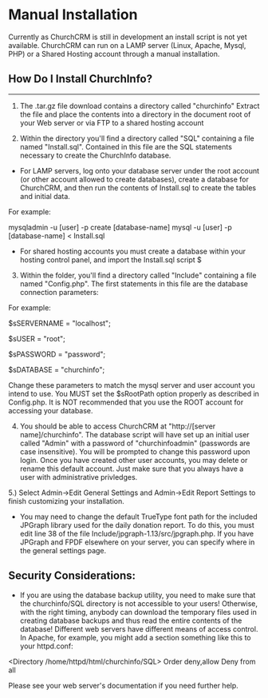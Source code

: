# Manual Installation

Currently as ChurchCRM is still in development an install script is not yet available. ChurchCRM can run on a LAMP server (Linux, Apache, Mysql, PHP) or a Shared Hosting account through a manual installation.

## How Do I Install ChurchInfo?
--------------------
1. The .tar.gz file download contains a directory called "churchinfo"
Extract the file and place the contents into a directory in the document root of your Web server or via FTP to a shared hosting account

2. Within the directory you'll find a directory called "SQL"
containing a file named "Install.sql". Contained in this file are
the SQL statements necessary to create the ChurchInfo database.

 - For LAMP servers, log onto your database server under the root account (or other account
allowed to create databases), create a database for ChurchCRM, and
then run the contents of Install.sql to create the tables and initial
data.

For example:

mysqladmin -u [user] -p create [database-name]
mysql -u [user] -p [database-name] < Install.sql

 - For shared hosting accounts you must create a database within your hosting control panel, and import the Install.sql script $


3) Within the folder, you'll find a directory called "Include"
containing a file named "Config.php". The first statements in this
file are the database connection parameters:

For example:

$sSERVERNAME = "localhost";

$sUSER = "root";

$sPASSWORD = "password";

$sDATABASE = "churchinfo";

Change these parameters to match the mysql server and user account you
intend to use.  You MUST set the $sRootPath option properly as described 
in Config.php.  It is NOT recommended that you use the ROOT account for
accessing your database.


4) You should be able to access ChurchCRM at "http://[server
name]/churchinfo". The database script will have set up
an initial user called "Admin" with a password of
"churchinfoadmin" (passwords are case insensitive). You will be prompted
to change this password upon login.  Once you have created other user
accounts, you may delete or rename this default account.  Just make
sure that you always have a user with administrative privledges.

5.) Select Admin->Edit General Settings and Admin->Edit Report Settings
to finish customizing your installation.

- You may need to change the default TrueType font path for the included
JPGraph library used for the daily donation report.  To do this, you must
edit line 38 of the file Include/jpgraph-1.13/src/jpgraph.php.  If you
have JPGraph and FPDF elsewhere on your server, you can specify where in
the general settings page.

Security Considerations:
---------------------
- If you are using the database backup utility, you need to make sure
that the churchinfo/SQL directory is not accessible to your users!
Otherwise, with the right timing, anybody can download the temporary
files used in creating database backups and thus read the entire contents
of the database!  Different web servers have different means of access
control.  In Apache, for example, you might add a section something
like this to your httpd.conf:

<Directory /home/httpd/html/churchinfo/SQL>
 Order deny,allow
 Deny from all
</Directory>

Please see your web server's documentation if you need further help.
